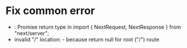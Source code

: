 # Fix common error

- : Promise<any> return type in import { NextRequest, NextResponse } from "next/server";
- invalid "/" location: - because return null for root ("/") route

